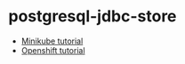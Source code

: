 # postgresql-jdbc-store

- [Minikube tutorial](minikube-tutorial.md)
- [Openshift tutorial](openshift-tutorial.md)
